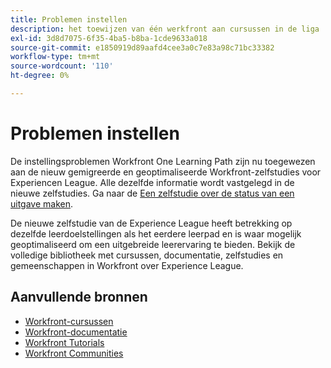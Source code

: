 ```yaml
---
title: Problemen instellen
description: het toewijzen van één werkfront aan cursussen in de liga
exl-id: 3d8d7075-6f35-4ba5-b8ba-1cde9633a018
source-git-commit: e1850919d89aafd4cee3a0c7e83a98c71bc33382
workflow-type: tm+mt
source-wordcount: '110'
ht-degree: 0%

---
```


# Problemen instellen

De instellingsproblemen Workfront One Learning Path zijn nu toegewezen aan de nieuw gemigreerde en geoptimaliseerde Workfront-zelfstudies voor Experiencen League.  Alle dezelfde informatie wordt vastgelegd in de nieuwe zelfstudies. Ga naar de [Een zelfstudie over de status van een uitgave maken](https://experienceleague.adobe.com/docs/workfront-learn/tutorials-workfront/home.html).

De nieuwe zelfstudie van de Experience League heeft betrekking op dezelfde leerdoelstellingen als het eerdere leerpad en is waar mogelijk geoptimaliseerd om een uitgebreide leerervaring te bieden.  Bekijk de volledige bibliotheek met cursussen, documentatie, zelfstudies en gemeenschappen in Workfront over Experience League.


## Aanvullende bronnen

* [Workfront-cursussen](https://experienceleague.adobe.com/?lang=en&amp;Solution=Workfront#courses)
* [Workfront-documentatie](https://experienceleague.adobe.com/docs/workfront.html)
* [Workfront Tutorials](https://experienceleague.adobe.com/docs/workfront-learn/tutorials-workfront/home.html)
* [Workfront Communities](https://experienceleaguecommunities.adobe.com/t5/workfront/ct-p/workfront)
